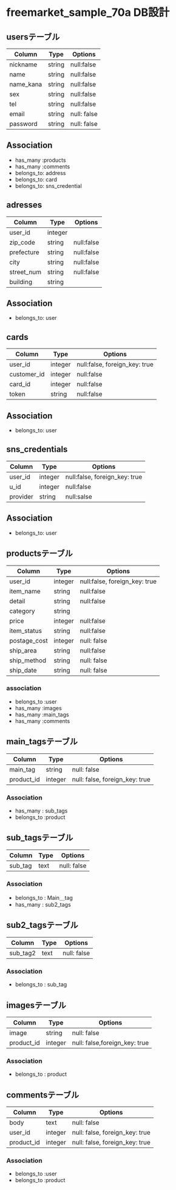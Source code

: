
# freemarket_sample_70a DB設計
## usersテーブル
|Column|Type|Options|
|------|----|-------|
|nickname|string|null:false|
|name|string|null:false|
|name_kana|string|null:false|
|sex|string|null:false|
|tel|string|null:false|
|email|string|null: false|
|password|string|null: false|
## Association
- has_many :products
- has_many :comments
- belongs_to: address
- belongs_to: card
- belongs_to: sns_credential

## adresses
|Column|Type|Options|
|------|----|-------|
|user_id|integer||null:false, foreign_key: true|
|zip_code|string|null:false|
|prefecture|string|null:false|
|city|string|null:false|
|street_num|string|null:false|
|building|string|  |
## Association
- belongs_to: user

## cards
|Column|Type|Options|
|------|----|-------|
|user_id|integer|null:false, foreign_key: true|
|customer_id|integer|null:false|
|card_id|integer|null:false|
|token|string|null:false|
## Association
- belongs_to: user


## sns_credentials
|Column|Type|Options|
|------|----|-------|
|user_id|integer|null:false, foreign_key: true|
|u_id|integer|null:false|
|provider|string|null:salse|
## Association
- belongs_to: user

## productsテーブル
|Column|Type|Options|
|------|----|-------|
|user_id|integer|null:false, foreign_key: true|
|item_name|string|null:false|
|detail|string|null:false|
|category|string||
|price|integer|null:false|
|item_status|string|null:false|
|postage_cost|integer|null: false|
|ship_area|string|null:false|
|ship_method|string|null: false|
|ship_date|string|null: false|

### association
- belongs_to :user
- has_many :images
- has_many :main_tags
- has_many :comments

## main_tagsテーブル
|Column|Type|Options|
|------|----|-------|
|main_tag|string|null: false|
|product_id|integer|null: false, foreign_key: true|
### Association
- has_many : sub_tags
- belongs_to :product

## sub_tagsテーブル
|Column|Type|Options|
|------|----|-------|
|sub_tag|text|null: false|
### Association
- belongs_to : Main＿tag
- has_many : sub2_tags

## sub2_tagsテーブル
|Column|Type|Options|
|------|----|-------|
|sub_tag2|text|null: false|
### Association
- belongs_to : sub_tag

##  imagesテーブル
|Column|Type|Options|
|------|----|-------|
|image|string|null: false|
|product_id|integer|null: false,foreign_key: true|
### Association
- belongs_to : product

## commentsテーブル
|Column|Type|Options|
|------|----|-------|
|body|text|null: false|
|user_id|integer|null: false, foreign_key: true|
|product_id|integer|null: false, foreign_key: true|
### Association
- belongs_to :user
- belongs_to :product

